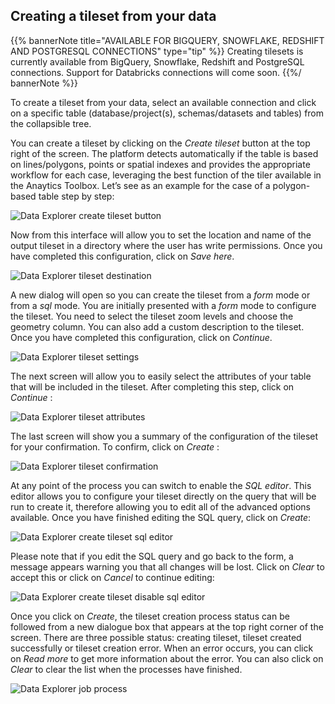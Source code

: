## Creating a tileset from your data

{{% bannerNote title="AVAILABLE FOR BIGQUERY, SNOWFLAKE, REDSHIFT AND POSTGRESQL CONNECTIONS" type="tip" %}}
Creating tilesets is currently available from BigQuery, Snowflake, Redshift and PostgreSQL connections. Support for Databricks connections will come soon.
{{%/ bannerNote %}}

To create a tileset from your data, select an available connection and click on a specific table (database/project(s), schemas/datasets and tables) from the collapsible tree.

You can create a tileset by clicking on the *Create tileset* button at the top right of the screen. The platform detects automatically if the table is based on lines/polygons, points or spatial indexes and provides the appropriate workflow for each case, leveraging the best function of the tiler available in the Anaytics Toolbox. Let’s see as an example for the case of a polygon-based table step by step:

![Data Explorer create tileset button](/img/cloud-native-workspace/data-explorer/de_create_the_tileset.png)

<!-- ![Data Explorer create tileset button](/img/cloud-native-workspace/data-explorer/de_create_tileset.png) -->

Now from this interface will allow you to set the location and name of the output tileset in a directory where the user has write permissions. Once you have completed this configuration, click on *Save here*.

![Data Explorer tileset destination](/img/cloud-native-workspace/data-explorer/de_the_tileset_destination.png)

<!-- ![Data Explorer tileset destination](/img/cloud-native-workspace/data-explorer/de_tileset_destination.png) -->

A new dialog will open so you can create the tileset from a *form* mode or from a *sql* mode. You are initially presented with a *form* mode to configure the tileset. You need to select the tileset zoom levels and choose the geometry column. You can also add a custom description to the tileset. Once you have completed this configuration, click on *Continue*.

![Data Explorer tileset settings](/img/cloud-native-workspace/data-explorer/de_the_tileset_settings.png)

<!-- ![Data Explorer tileset settings](/img/cloud-native-workspace/data-explorer/de_tileset_settings.png) -->

The next screen will allow you to easily select the attributes of your table that will be included in the tileset. After completing this step, click on *Continue* :

![Data Explorer tileset attributes](/img/cloud-native-workspace/data-explorer/de_the_tileset_attributes.png)

<!-- ![Data Explorer tileset attributes](/img/cloud-native-workspace/data-explorer/de_tileset_attributes.png) -->

The last screen will show you a summary of the configuration of the tileset for your confirmation. To confirm, click on *Create* :

![Data Explorer tileset confirmation](/img/cloud-native-workspace/data-explorer/de_the_tileset_confirmation.png)

<!-- ![Data Explorer tileset confirmation](/img/cloud-native-workspace/data-explorer/de_tileset_confirmation.png) -->

At any point of the process you can switch to enable the *SQL editor*. This editor allows you to configure your tileset directly on the query that will be run to create it, therefore allowing you to edit all of the advanced options available. Once you have finished editing the SQL query, click on *Create*:

![Data Explorer create tileset sql editor](/img/cloud-native-workspace/data-explorer/de_create_the_tileset_sql_editor.png)

<!-- ![Data Explorer create tileset sql editor](/img/cloud-native-workspace/data-explorer/de_create_tileset_sql_editor.png) -->

Please note that if you edit the SQL query and go back to the form, a message appears warning you that all changes will be lost. Click on *Clear* to accept this or click on *Cancel* to continue editing:

![Data Explorer create tileset disable sql editor](/img/cloud-native-workspace/data-explorer/de_the_disable_sql_editor.png)

<!-- ![Data Explorer create tileset disable sql editor](/img/cloud-native-workspace/data-explorer/de_disable_sql_editor.png) -->

Once you click on *Create*, the tileset creation process status can be followed from a new dialogue box that appears at the top right corner of the screen. There are three possible status: creating tileset, tileset created successfully or tileset creation error. When an error occurs, you can click on *Read more* to get more information about the error. You can also click on *Clear* to clear the list when the processes have finished.

![Data Explorer job process](/img/cloud-native-workspace/data-explorer/de_jobsprocessing.png)
